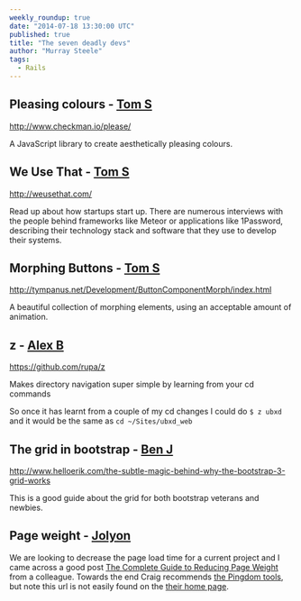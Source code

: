 ```yaml
---
weekly_roundup: true
date: "2014-07-18 13:30:00 UTC"
published: true
title: "The seven deadly devs"
author: "Murray Steele"
tags:
  - Rails
---
```


## Pleasing colours - [Tom S](/people/tom-sabin)

http://www.checkman.io/please/

A JavaScript library to create aesthetically pleasing colours.

## We Use That - [Tom S](/people/tom-sabin)

http://weusethat.com/

Read up about how startups start up. There are numerous interviews with the people behind frameworks like Meteor or applications like 1Password, describing their technology stack and software that they use to develop their systems.

## Morphing Buttons - [Tom S](/people/tom-sabin)

http://tympanus.net/Development/ButtonComponentMorph/index.html

A beautiful collection of morphing elements, using an acceptable amount of animation.

## z - [Alex B](http://twitter.com/alexanderbobin)

https://github.com/rupa/z

Makes directory navigation super simple by learning from your cd commands

So once it has learnt from a couple of my cd changes I could do ``$ z ubxd`` and it would be the same as ``cd ~/Sites/ubxd_web``

## The grid in bootstrap - [Ben J](/people/ben-janecke)

http://www.helloerik.com/the-subtle-magic-behind-why-the-bootstrap-3-grid-works

This is a good guide about the grid for both bootstrap veterans and newbies.

## Page weight - [Jolyon](/people/jolyon-pawlyn)

We are looking to decrease the page load time for a current project and I came across a good post [The Complete Guide to Reducing Page Weight](http://www.sitepoint.com/complete-guide-reducing-page-weight/) from a colleague. Towards the end Craig recommends [the Pingdom tools](http://tools.pingdom.com/), but note this url is not easily found on the [their home page](http://www.pingdom.com).
